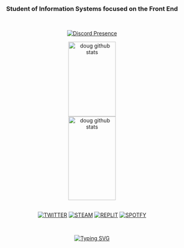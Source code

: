 
<div align="center">

<br>

### Student of Information Systems focused on the Front End

<br>


[![Discord Presence](https://lanyard.cnrad.dev/api/733451929023414353?theme=dark&bg=151515&idleMessage=doug&hideTimestamp=true&animated=true)](https://discord.com/users/733451929023414353)


</div>

<div align="center">  
  <img width="50%" height="199px" src="https://github-readme-stats.vercel.app/api?username=dougaandrade&layout=compact&show_icons=true&count_private=true&hide_border=true&title_color=8A2BE2&icon_color=8A2BE2&text_color=c9d1d9&theme=dark" alt="doug github stats" /> 
  <img width="50%" height="223px" src="https://github-readme-stats.vercel.app/api/top-langs/?username=dougaandrade&layout=compact&hide_border=true&title_color=8A2BE2&text_color=ffff&theme=dark" alt="doug github stats"/>
</div>

<div align="center">

<br>

[![TWITTER](	https://img.shields.io/badge/Twitter-252525?style=for-the-badge&logo=twitter&logoColor=8A2BE2)](https://twitter.com/dougaandradee)
[![STEAM](	https://img.shields.io/badge/Steam-252525?style=for-the-badge&logo=steam&logoColor=8A2BE2)](https://steamcommunity.com/id/dougaandrade/)
[![REPLIT](	https://img.shields.io/badge/REPLIT-252525?style=for-the-badge&logo=replit&logoColor=8A2BE2)](https://replit.com/@raredoug)
[![SPOTFY](	https://img.shields.io/badge/SPOTIFY-252525?style=for-the-badge&logo=spotify&logoColor=8A2BE2)](https://open.spotify.com/user/sgbz4vi3bkipf6x3v0letyhu4)
<div>
<br>

[![Typing SVG](https://readme-typing-svg.demolab.com?font=Fira+Code&pause=1000&color=8A2BE2&center=true&vCenter=true&width=435&lines=DGK)](https://git.io/typing-svg)

